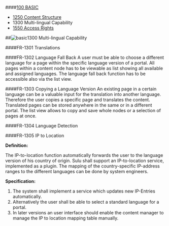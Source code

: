 ####[100 BASIC](https://github.com/massiveart/sulu-docs/tree/master/system-requirements/100-basic "100 BASIC")

<!--* [1100 General](https://github.com/massiveart/sulu-docs/tree/master/system-requirements/100-basic/general.md "1100 General")
* [1150 Caching Mechanism](https://github.com/massiveart/sulu-docs/tree/master/system-requirements/100-basic/caching-mechanism.md "1150 Caching Mechanism")
* [1200 Ressource Locator Path Management](https://github.com/massiveart/sulu-docs/tree/master/system-requirements/100-basic/rlp-management.md "1200 Ressource Locator Path Management")
* [1350 Content Life Cycle Workflow](https://github.com/massiveart/sulu-docs/tree/master/system-requirements/100-basic/clc-workflow-management.md "1350 Content Life Cycle Workflow")
* [1400 Publication](https://github.com/massiveart/sulu-docs/tree/master/system-requirements/100-basic/publication.md "1400 Publication")
* [1450 Data Interfaces](https://github.com/massiveart/sulu-docs/tree/master/system-requirements/100-basic/data-interfaces.md "1450 Data Interfaces")
* [1500 Security](https://github.com/massiveart/sulu-docs/tree/master/system-requirements/100-basic/security.md "1500 Security")
* [1600 Settings](https://github.com/massiveart/sulu-docs/tree/master/system-requirements/100-basic/settings.md "1600 Settings")
* [1900 Non-functional Requirements](https://github.com/massiveart/sulu-docs/tree/master/system-requirements/100-basic/nfr.md "1900 Non-functional Requirements")-->

* [1250 Content Structure](https://github.com/massiveart/sulu-docs/tree/master/system-requirements/100-basic/content-structure.md "1250 Content Structure")
* 1300 Multi-lingual Capability
* [1550 Access Rights](https://github.com/massiveart/sulu-docs/tree/master/system-requirements/100-basic/access-rights.md "1550 Access Rights")




##![basic](https://raw.github.com/massiveart/sulu-docs/master/system-requirements/images/basic.png)1300 Multi-lingual Capability

####FR-1301 Translations
  

####FR-1302 Language Fall Back
A user must be able to choose a different language for a page within the specific language version of a portal. All pages within a content node has to be viewable as list showing all available and assigned languages. The language fall back function has to be accessible also via the list view. 

####FR-1303 Copying a Language Version
An existing page in a certain language can be a valuable input for the translation into another language. Therefore the user copies a specific page and translates the content. Translated pages can be stored anywhere in the same or in a different portal. The list view allows to copy and save whole nodes or a selection of pages at once.

####FR-1304 Language Detection


####FR-1305 IP to Location

**Definition:**

The IP-to-location function automatically forwards the user to the language version of his country of origin. Sulu shall support an IP-to-location service, implemented as a plugin. The mapping of the country-specific IP-address ranges to the different languages can be done by system engineers. 

**Specification:**

1. The system shall implement a service which updates new IP-Entries automatically.
2. Alternatively the user shall be able to select a standard language for a portal.
3. In later versions an user interface should enable the content manager to manage the IP to location mapping table manually.




